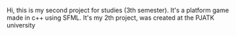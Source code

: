 Hi, this is my second project for studies (3th semester). It's a platform game made in c++ using SFML.
It's my 2th project, was created at the PJATK university
